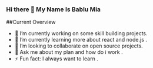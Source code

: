 ### Hi there 👋 My Name Is Bablu Mia 


##Current Overview
- 🔭 I’m currently working on some skill building projects.
- 🌱 I’m currently learning more about react and node.js . 
- 👯 I’m looking to collaborate on open source projects.
- 💬 Ask me about my plan and how do i work .
- ⚡ Fun fact: I always want to learn .

